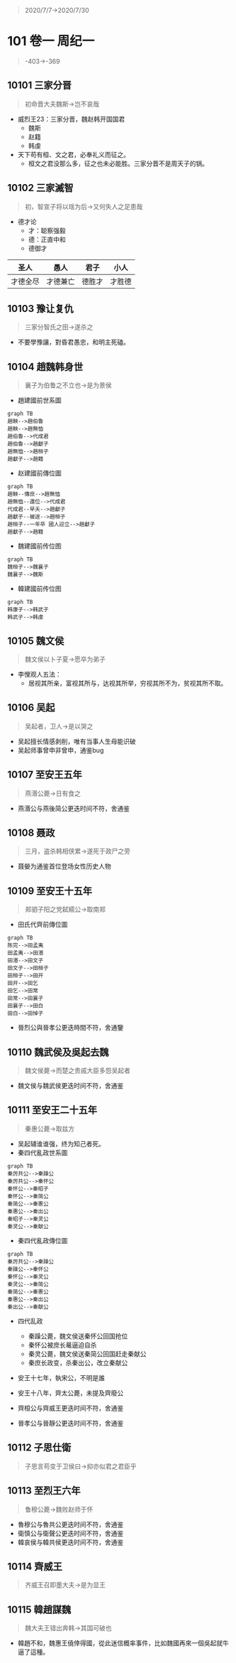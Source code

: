 > 2020/7/7->2020/7/30

# 101 卷一 周纪一

> -403->-369

## 10101 三家分晋
> 初命晋大夫魏斯->岂不哀哉
- 威烈王23：三家分晋，魏赵韩开国国君
    - 魏斯
    - 赵籍
    - 韩虔
- 天下苟有桓、文之君，必奉礼义而征之。
    - 桓文之君没那么多，征之也未必能胜。三家分晋不是周天子的锅。

## 10102 三家滅智
> 初，智宣子将以瑶为后->又何失人之足患哉
- 德才论
    - 才：聪察强毅
    - 德：正直中和
    - 德御才
    
圣人|愚人|君子|小人
--|--|--|--
才德全尽|才德兼亡|德胜才|才胜德

## 10103 豫让复仇
> 三家分智氏之田->遂杀之

- 不要學豫讓，對昏君愚忠，和明主死磕。

## 10104 趙魏韩身世
> 襄子为伯鲁之不立也->是为景侯
- 趙建國前世系圖

```mermaid
graph TB
趙鞅-->趙伯魯
趙鞅-->趙無恤
趙伯魯-->代成君
趙伯魯-->趙獻子
趙無恤-->趙桓子
趙獻子-->趙籍
```

- 赵建國前傳位圖

```mermaid
graph TB
趙鞅--傳庶-->趙無恤
趙無恤--還位-->代成君
代成君--早夭-->趙獻子
趙獻子--被逐-->趙桓子
趙桓子--一年卒 國人迎立-->趙獻子
趙獻子-->趙籍
```

- 魏建國前传位图

```mermaid
graph TB
魏桓子-->魏襄子
魏襄子-->魏斯
```

- 韓建國前传位图

```mermaid
graph TB
韩康子-->韩武子
韩武子-->韩虔
```

## 10105 魏文侯
> 魏文侯以卜子夏->愿卒为弟子

- 李悝观人五法：
    - 居视其所亲，富视其所与，达视其所举，穷视其所不为，贫视其所不取。

## 10106 吴起
> 吴起者，卫人->是以哭之
- 吴起擅长情感剥削，唯有当事人生母能识破
- 吴起师事曾申非曾申，通鉴bug

## 10107 至安王五年
> 燕湣公薨->日有食之
- 燕湣公与燕後简公更迭时间不符，舍通鉴

## 10108 聂政
> 三月，盗杀韩相侠累->遂死于政尸之旁
- 聂嫈为通鉴首位登场女性历史人物

## 10109 至安王十五年
> 郑驷子阳之党弑繻公->取南郑

- 田氏代齊前傳位圖

```mermaid
graph TB
陈完-->田孟夷
田孟夷-->田湣
田湣-->田文子
田文子-->田桓子
田桓子-->田开
田开-->田乞
田乞-->田常
田常-->田襄子
田襄子-->田白
田白-->田悼子
```
- 晉烈公與晉孝公更迭時間不符，舍通鑒

## 10110 魏武侯及吳起去魏
> 魏文侯薨->而楚之贵戚大臣多怨吴起者

- 魏文侯与魏武侯更迭时间不符，舍通鉴

## 10111 至安王二十五年
> 秦惠公薨->取兹方

- 吴起辅谁谁强，终为知己者死。
- 秦四代亂政世系圖

```mermaid
graph TB
秦厉共公-->秦躁公
秦厉共公-->秦怀公
秦怀公-->秦昭子
秦怀公-->秦简公
秦简公-->秦惠公
秦惠公-->秦出公
秦昭子-->秦灵公
秦灵公-->秦献公
```

- 秦四代亂政傳位圖

```mermaid
graph TB
秦厉共公-->秦躁公
秦躁公-->秦怀公
秦怀公-->秦灵公
秦灵公-->秦简公
秦简公-->秦惠公
秦惠公-->秦出公
秦出公-->秦献公
```

- 四代乱政
    - 秦躁公薨，魏文侯送秦怀公回国抢位
    - 秦怀公被庶长鼌逼迫自杀
    - 秦灵公薨，魏文侯送秦简公回国赶走秦献公
    - 秦庶长政变，杀秦出公，改立秦献公

- 安王十七年，執宋公，不明是誰
- 安王十八年，齊太公薨，未提及齊廢公
- 齊桓公与齊威王更迭时间不符，舍通鉴
- 晉孝公与晉靜公更迭时间不符，舍通鉴

## 10112 子思仕衛
> 子思言苟变于卫侯曰->抑亦似君之君臣乎

## 10113 至烈王六年
> 鲁穆公薨->魏败赵师于怀

- 魯穆公与魯共公更迭时间不符，舍通鉴
- 衛慎公与衛聲公更迭时间不符，舍通鉴
- 韓哀侯与韓共侯更迭时间不符，舍通鉴

## 10114 齊威王
> 齐威王召即墨大夫->是为显王

## 10115 韓趙謀魏
> 魏大夫王错出奔韩->其国可破也

- 韓趙不和，魏惠王僥倖得國，從此迷信概率事件，比如魏國再來一個吳起就牛逼了這種。

